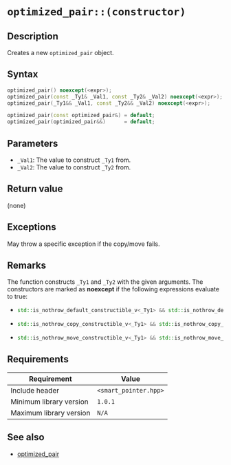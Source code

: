 # `optimized_pair::(constructor)`

## Description

Creates a new `optimized_pair` object.

## Syntax

```cpp
optimized_pair() noexcept(<expr>);
optimized_pair(const _Ty1& _Val1, const _Ty2& _Val2) noexcept(<expr>);
optimized_pair(_Ty1&& _Val1, const _Ty2&& _Val2) noexcept(<expr>);

optimized_pair(const optimized_pair&) = default;
optimized_pair(optimized_pair&&)      = default;
```

## Parameters

- `_Val1`: The value to construct `_Ty1` from.
- `_Val2`: The value to construct `_Ty2` from.

## Return value

(none)

## Exceptions

May throw a specific exception if the copy/move fails.

## Remarks

The function constructs `_Ty1` and `_Ty2` with the given arguments. The constructors are marked as **noexcept** if the following 
expressions evaluate to true:

- ```cpp
  std::is_nothrow_default_constructible_v<_Ty1> && std::is_nothrow_default_constructible_v<_Ty2>
  ```
- ```cpp
  std::is_nothrow_copy_constructible_v<_Ty1> && std::is_nothrow_copy_constructible_v<_Ty2>
  ```
- ```cpp
  std::is_nothrow_move_constructible_v<_Ty1> && std::is_nothrow_move_constructible_v<_Ty2>
  ```

## Requirements

| Requirement             | Value                 |
|-------------------------|-----------------------|
| Include header          | `<smart_pointer.hpp>` |
| Minimum library version | `1.0.1`               |
| Maximum library version | `N/A`                 |

## See also

- [optimized_pair](optimized_pair.md)